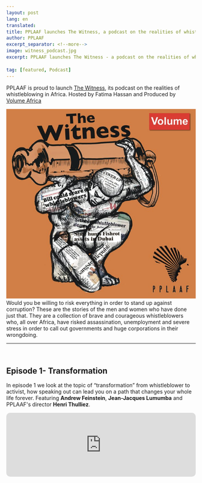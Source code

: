 ```yaml
---
layout: post
lang: en
translated: 
title: PPLAAF launches The Witness, a podcast on the realities of whistleblowing in Africa
author: PPLAAF
excerpt_separator: <!--more-->
image: witness_podcast.jpg
excerpt: PPLAAF launches The Witness - a podcast on the realities of whistleblowing in Africa
 
tag: [featured, Podcast]
---
```


PPLAAF is proud to launch [The Witness](https://www.volume.africa/the-witness), its podcast on the realities of whistleblowing in Africa.
Hosted by Fatima Hassan and Produced by [Volume Africa](https://www.volume.africa)

<img class="img-responsive img-post center-block" src="/assets/images/posts/witness_podcast.jpg"> 


<div class="">Would you be willing to risk everything in order to stand up against corruption? These are the stories of the men and women who have done just that. They are a collection of brave and courageous whistleblowers who, all over Africa, have risked assassination, unemployment and severe stress in order to call out governments and huge corporations in their wrongdoing.</div>



---------
<br/>

## Episode 1- Transformation
In episode 1 we look at the topic of “transformation” from whistleblower to activist, how speaking out can lead you on a path that changes your whole life forever. Featuring **Andrew Feinstein**, **Jean-Jacques Lumumba** and PPLAAF's director **Henri Thulliez**.

<div style="width: 100%; height:170px; margin-bottom: 20px; border-radius: 10px; overflow:hidden;">
<iframe style="width: 100%; height:170px;" frameborder="no" scrolling="no" seamless src="https://player.captivate.fm/3c7007bf-3687-45f3-aab0-c68dd33c986a"></iframe>
</div>

<br/>
<br/>
<br/>
